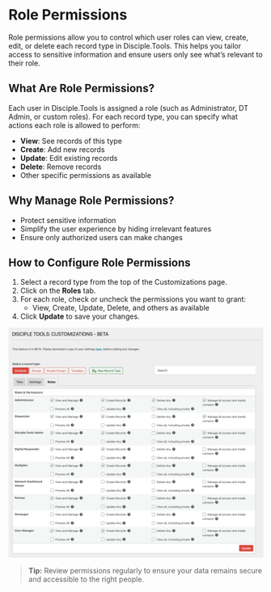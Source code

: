 # Role Permissions

Role permissions allow you to control which user roles can view, create, edit, or delete each record type in Disciple.Tools. This helps you tailor access to sensitive information and ensure users only see what’s relevant to their role.

## What Are Role Permissions?

Each user in Disciple.Tools is assigned a role (such as Administrator, DT Admin, or custom roles). For each record type, you can specify what actions each role is allowed to perform:

- **View**: See records of this type
- **Create**: Add new records
- **Update**: Edit existing records
- **Delete**: Remove records
- Other specific permissions as available

## Why Manage Role Permissions?

- Protect sensitive information
- Simplify the user experience by hiding irrelevant features
- Ensure only authorized users can make changes

## How to Configure Role Permissions

1. Select a record type from the top of the Customizations page.
2. Click on the **Roles** tab.
3. For each role, check or uncheck the permissions you want to grant:
   - View, Create, Update, Delete, and others as available
4. Click **Update** to save your changes.

![Roles and Permissions Tab](./imgs/roles-permissions/roles-permissions-tab.png)

> **Tip:** Review permissions regularly to ensure your data remains secure and accessible to the right people. 